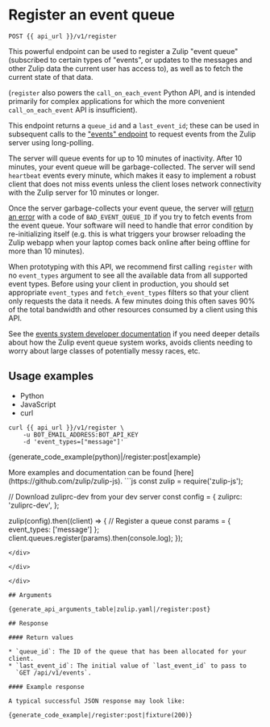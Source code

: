 # Register an event queue

`POST {{ api_url }}/v1/register`

This powerful endpoint can be used to register a Zulip "event queue"
(subscribed to certain types of "events", or updates to the messages
and other Zulip data the current user has access to), as well as to
fetch the current state of that data.

(`register` also powers the `call_on_each_event` Python API, and is
intended primarily for complex applications for which the more convenient
`call_on_each_event` API is insufficient).

This endpoint returns a `queue_id` and a `last_event_id`; these can be
used in subsequent calls to the
["events" endpoint](/api/get-events-from-queue) to request events from
the Zulip server using long-polling.

The server will queue events for up to 10 minutes of inactivity.
After 10 minutes, your event queue will be garbage-collected.  The
server will send `heartbeat` events every minute, which makes it easy
to implement a robust client that does not miss events unless the
client loses network connectivity with the Zulip server for 10 minutes
or longer.

Once the server garbage-collects your event queue, the server will
[return an error](/api/get-events-from-queue#bad_event_queue_id-errors)
with a code of `BAD_EVENT_QUEUE_ID` if you try to fetch events from
the event queue.  Your software will need to handle that error
condition by re-initializing itself (e.g. this is what triggers your
browser reloading the Zulip webapp when your laptop comes back online
after being offline for more than 10 minutes).

When prototyping with this API, we recommend first calling `register`
with no `event_types` argument to see all the available data from all
supported event types.  Before using your client in production, you
should set appropriate `event_types` and `fetch_event_types` filters
so that your client only requests the data it needs.  A few minutes
doing this often saves 90% of the total bandwidth and other resources
consumed by a client using this API.

See the
[events system developer documentation](https://zulip.readthedocs.io/en/latest/subsystems/events-system.html)
if you need deeper details about how the Zulip event queue system
works, avoids clients needing to worry about large classes of
potentially messy races, etc.

## Usage examples
<div class="code-section" markdown="1">
<ul class="nav">
<li data-language="python">Python</li>
<li data-language="javascript">JavaScript</li>
<li data-language="curl">curl</li>
</ul>
<div class="blocks">

<div data-language="curl" markdown="1">

```
curl {{ api_url }}/v1/register \
    -u BOT_EMAIL_ADDRESS:BOT_API_KEY
    -d 'event_types=["message"]'
```

</div>

<div data-language="python" markdown="1">

{generate_code_example(python)|/register:post|example}

</div>

<div data-language="javascript" markdown="1">
More examples and documentation can be found [here](https://github.com/zulip/zulip-js).
```js
const zulip = require('zulip-js');

// Download zuliprc-dev from your dev server
const config = {
    zuliprc: 'zuliprc-dev',
};

zulip(config).then((client) => {
    // Register a queue
    const params = {
        event_types: ['message']
    };
    client.queues.register(params).then(console.log);
});

```
</div>

</div>

</div>

## Arguments

{generate_api_arguments_table|zulip.yaml|/register:post}

## Response

#### Return values

* `queue_id`: The ID of the queue that has been allocated for your client.
* `last_event_id`: The initial value of `last_event_id` to pass to
  `GET /api/v1/events`.

#### Example response

A typical successful JSON response may look like:

{generate_code_example|/register:post|fixture(200)}
